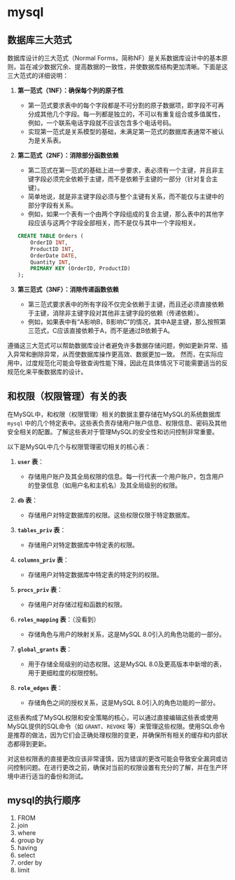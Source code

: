 # mysql

## 数据库三大范式
数据库设计的三大范式（Normal Forms，简称NF）是关系数据库设计中的基本原则，旨在减少数据冗余、提高数据的一致性，并使数据库结构更加清晰。下面是这三大范式的详细说明：

1. **第一范式（1NF）：确保每个列的原子性**
    - 第一范式要求表中的每个字段都是不可分割的原子数据项，即字段不可再分成其他几个字段。每一列都是独立的，不可以有重复组合或多值属性，例如，一个联系电话字段就不应该包含多个电话号码。
    - 实现第一范式是关系模型的基础，未满足第一范式的数据库表通常不被认为是关系表。

2. **第二范式（2NF）：消除部分函数依赖**
    - 第二范式在第一范式的基础上进一步要求，表必须有一个主键，并且非主键字段必须完全依赖于主键，而不是依赖于主键的一部分（针对复合主键）。
    - 简单地说，就是非主键字段必须与整个主键有关系，而不能仅与主键中的部分字段有关系。
    - 例如，如果一个表有一个由两个字段组成的复合主键，那么表中的其他字段应该与这两个字段全部相关，而不是仅与其中一个字段相关。
    ``` sql
    CREATE TABLE Orders (
        OrderID INT,
        ProductID INT,
        OrderDate DATE,
        Quantity INT,
        PRIMARY KEY (OrderID, ProductID)
    );
    ```
3. **第三范式（3NF）：消除传递函数依赖**
    - 第三范式要求表中的所有字段不仅完全依赖于主键，而且还必须直接依赖于主键，消除非主键字段对其他非主键字段的依赖（传递依赖）。
    - 例如，如果表中有“A影响B，B影响C”的情况，其中A是主键，那么按照第三范式，C应该直接依赖于A，而不是通过B依赖于A。

遵循这三大范式可以帮助数据库设计者避免许多数据存储问题，例如更新异常、插入异常和删除异常，从而使数据库操作更高效、数据更加一致。
然而，在实际应用中，过度规范化可能会导致查询性能下降，因此在具体情况下可能需要适当的反规范化来平衡数据库的设计。

## 和权限（权限管理）有关的表
在MySQL中，和权限（权限管理）相关的数据主要存储在MySQL的系统数据库 `mysql` 中的几个特定表中。这些表负责存储用户账户信息、权限信息、密码及其他安全相关的配置。了解这些表对于管理MySQL的安全性和访问控制非常重要。

以下是MySQL中几个与权限管理密切相关的核心表：

1. **`user` 表**：
   - 存储用户账户及其全局权限的信息。每一行代表一个用户账户，包含用户的登录信息（如用户名和主机名）及其全局级别的权限。

2. **`db` 表**：
   - 存储用户对特定数据库的权限。这些权限仅限于特定数据库。

3. **`tables_priv` 表**：
   - 存储用户对特定数据库中特定表的权限。

4. **`columns_priv` 表**：
   - 存储用户对特定数据库中特定表的特定列的权限。

5. **`procs_priv` 表**：
   - 存储用户对存储过程和函数的权限。

6. **`roles_mapping` 表**：（没看到）
   - 存储角色与用户的映射关系，这是MySQL 8.0引入的角色功能的一部分。

7. **`global_grants` 表**：
   - 用于存储全局级别的动态权限。这是MySQL 8.0及更高版本中新增的表，用于更细粒度的权限控制。

8. **`role_edges` 表**：
   - 存储角色之间的授权关系，这是MySQL 8.0引入的角色功能的一部分。

这些表构成了MySQL权限和安全策略的核心，可以通过直接编辑这些表或使用MySQL提供的SQL命令（如 `GRANT`、`REVOKE` 等）来管理这些权限。使用SQL命令是推荐的做法，因为它们会正确处理权限的变更，并确保所有相关的缓存和内部状态都得到更新。

对这些权限表的直接更改应该非常谨慎，因为错误的更改可能会导致安全漏洞或访问控制问题。在进行更改之前，确保对当前的权限设置有充分的了解，并在生产环境中进行适当的备份和测试。

## mysql的执行顺序

1. FROM
2. join
3. where
4. group by
5. having
6. select
7. order by
8. limit

